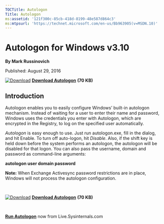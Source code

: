 ```yaml
--- 
TOCTitle: Autologon
Title: Autologon
ms:assetid: '121f300c-85cb-418d-8199-48e587d864c3'
ms:mtpsurl: 'https://technet.microsoft.com/en-us/Bb963905(v=MSDN.10)'
---
```


Autologon for Windows v3.10
===========================

**By Mark Russinovich**

Published: August 29, 2016

[![Download](/media/landing/sysinternals/download_sm.png)](https://download.sysinternals.com/files/AutoLogon.zip) [**Download Autologon**](https://download.sysinternals.com/files/AutoLogon.zip) **(70 KB)**

## Introduction

Autologon enables you to easily configure Windows’ built-in autologon
mechanism. Instead of waiting for a user to enter their name and
password, Windows uses the credentials you enter with Autologon, which
are encrypted in the Registry, to log on the specified user
automatically.

*Autologon* is easy enough to use. Just run autologon.exe, fill in the
dialog, and hit Enable. To turn off auto-logon, hit *Disable*. Also, if
the shift key is held down before the system performs an autologon, the
autologon will be disabled for that logon. You can also pass the
username, domain and password as command-line arguments:

**autologon user domain password**

**Note:** When Exchange Activesync password restrictions are in place,
Windows will not process the autologon configuration.

 

[![Download](/media/landing/sysinternals/download_sm.png)](https://download.sysinternals.com/files/AutoLogon.zip) [**Download Autologon**](https://download.sysinternals.com/files/AutoLogon.zip) **(70 KB)**

 

[**Run Autologon**](https://live.sysinternals.com/Autologon.exe) now from Live.Sysinternals.com
